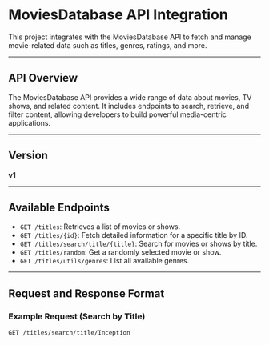 
# MoviesDatabase API Integration

This project integrates with the MoviesDatabase API to fetch and manage movie-related data such as titles, genres, ratings, and more.

---

## API Overview

The MoviesDatabase API provides a wide range of data about movies, TV shows, and related content. It includes endpoints to search, retrieve, and filter content, allowing developers to build powerful media-centric applications.

---

## Version

**v1**

---

## Available Endpoints

- `GET /titles`: Retrieves a list of movies or shows.
- `GET /titles/{id}`: Fetch detailed information for a specific title by ID.
- `GET /titles/search/title/{title}`: Search for movies or shows by title.
- `GET /titles/random`: Get a randomly selected movie or show.
- `GET /titles/utils/genres`: List all available genres.

---

## Request and Response Format

### Example Request (Search by Title)
```http
GET /titles/search/title/Inception
